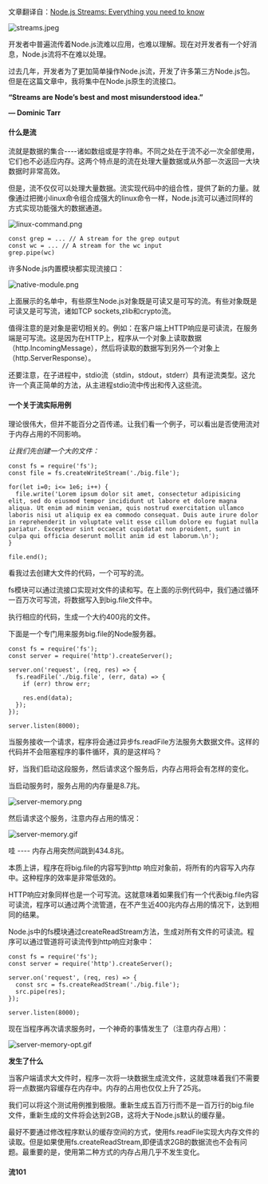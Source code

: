 文章翻译自：[Node.js Streams: Everything you need to know](https://medium.freecodecamp.org/node-js-streams-everything-you-need-to-know-c9141306be93)

![streams.jpeg](https://upload-images.jianshu.io/upload_images/704770-8d3d386be3ecf252.jpeg?imageMogr2/auto-orient/strip%7CimageView2/2/w/1240)

开发者中普遍流传着Node.js流难以应用，也难以理解。现在对开发者有一个好消息，Node.js流将不在难以处理。

过去几年，开发者为了更加简单操作Node.js流，开发了许多第三方Node.js包。但是在这篇文章中，我将集中在Node.js原生的流接口。


**“Streams are Node’s best and most misunderstood idea.”**

**— Dominic Tarr**

#### 什么是流

流就是数据的集合----诸如数组或是字符串。不同之处在于流不必一次全部使用，它们也不必适应内存。这两个特点是的流在处理大量数据或从外部一次返回一大块数据时非常高效。

但是，流不仅仅可以处理大量数据。流实现代码中的组合性，提供了新的力量。就像通过把微小linux命令组合成强大的linux命令一样，Node.js流可以通过同样的方式实现功能强大的数据通道。

![linux-command.png](https://upload-images.jianshu.io/upload_images/704770-c4b2f1a0ccce57dd.png?imageMogr2/auto-orient/strip%7CimageView2/2/w/1240)


```
const grep = ... // A stream for the grep output
const wc = ... // A stream for the wc input
grep.pipe(wc)
```

许多Node.js内置模块都实现流接口：

![native-module.png](https://upload-images.jianshu.io/upload_images/704770-4bc04e09d1f1d2b6.png?imageMogr2/auto-orient/strip%7CimageView2/2/w/1240)

上面展示的名单中，有些原生Node.js对象既是可读又是可写的流。有些对象既是可读又是可写流，诸如TCP sockets,zlib和crypto流。

值得注意的是对象是密切相关的。例如：在客户端上HTTP响应是可读流，在服务端是可写流。这是因为在HTTP上，程序从一个对象上读取数据（http.IncomingMessage），然后将读取的数据写到另外一个对象上（http.ServerResponse）。


还要注意，在子进程中，stdio流（stdin，stdout，stderr）具有逆流类型。这允许一个真正简单的方法，从主进程stdio流中传出和传入这些流。

#### 一个关于流实际用例

理论很伟大，但并不能百分之百传递。让我们看一个例子，可以看出是否使用流对于内存占用的不同影响。

*让我们先创建一个大的文件：*

```
const fs = require('fs');
const file = fs.createWriteStream('./big.file');

for(let i=0; i<= 1e6; i++) {
  file.write('Lorem ipsum dolor sit amet, consectetur adipisicing elit, sed do eiusmod tempor incididunt ut labore et dolore magna aliqua. Ut enim ad minim veniam, quis nostrud exercitation ullamco laboris nisi ut aliquip ex ea commodo consequat. Duis aute irure dolor in reprehenderit in voluptate velit esse cillum dolore eu fugiat nulla pariatur. Excepteur sint occaecat cupidatat non proident, sunt in culpa qui officia deserunt mollit anim id est laborum.\n');
}

file.end();
```

看我过去创建大文件的代码，一个可写的流。

fs模块可以通过流接口实现对文件的读和写。在上面的示例代码中，我们通过循环一百万次可写流，将数据写入到big.file文件中。

执行相应的代码，生成一个大约400兆的文件。

下面是一个专门用来服务big.file的Node服务器。

```
const fs = require('fs');
const server = require('http').createServer();

server.on('request', (req, res) => {
  fs.readFile('./big.file', (err, data) => {
    if (err) throw err;
  
    res.end(data);
  });
});

server.listen(8000);
```

当服务接收一个请求，程序将会通过异步fs.readFile方法服务大数据文件。这样的代码并不会阻塞程序的事件循环，真的是这样吗？

好，当我们启动这段服务，然后请求这个服务后，内存占用将会有怎样的变化。

当启动服务时，服务占用的内存量是8.7兆。

![server-memory.png](https://upload-images.jianshu.io/upload_images/704770-75f79b2920a5a671.png?imageMogr2/auto-orient/strip%7CimageView2/2/w/1240)


然后请求这个服务，注意内存占用的情况：

![server-memory.gif](https://upload-images.jianshu.io/upload_images/704770-a3f39f43cd535c64.gif?imageMogr2/auto-orient/strip)


哇 ---- 内存占用突然间跳到434.8兆。

本质上讲，程序在将big.file的内容写到http 响应对象前，将所有的内容写入内存中。这种程序的效率是非常低效的。

HTTP响应对象同样也是一个可写流。这就意味着如果我们有一个代表big.file内容可读流，程序可以通过两个流管道，在不产生近400兆内存占用的情况下，达到相同的结果。

Node.js中的fs模块通过createReadStream方法，生成对所有文件的可读流。程序可以通过管道将可读流传到http响应对象中：

```
const fs = require('fs');
const server = require('http').createServer();

server.on('request', (req, res) => {
  const src = fs.createReadStream('./big.file');
  src.pipe(res);
});

server.listen(8000);
```

现在当程序再次请求服务时，一个神奇的事情发生了（注意内存占用）：

![server-memory-opt.gif](https://upload-images.jianshu.io/upload_images/704770-e6ae3cd36931864e.gif?imageMogr2/auto-orient/strip)

**发生了什么**

当客户端请求大文件时，程序一次将一块数据生成流文件，这就意味着我们不需要将一点数据内容缓存在内存中。内存的占用也仅仅上升了25兆。

我们可以将这个测试用例推到极限。重新生成五百万行而不是一百万行的big.file文件，重新生成的文件将会达到2GB，这将大于Node.js默认的缓存量。

最好不要通过修改程序默认的缓存空间的方式，使用fs.readFile实现大内存文件的读取。但是如果使用fs.createReadStream,即便请求2GB的数据流也不会有问题。最重要的是，使用第二种方式的内存占用几乎不发生变化。

#### 流101
